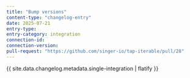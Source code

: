 ```yaml
---
title: "Bump versions"
content-type: "changelog-entry"
date: 2025-07-21
entry-type: 
entry-category: integration
connection-id: 
connection-version: 
pull-request: "https://github.com/singer-io/tap-iterable/pull/28"
---
```

{{ site.data.changelog.metadata.single-integration | flatify }}